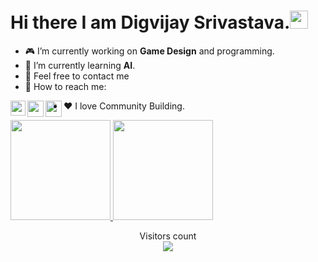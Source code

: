 # Hi there I am Digvijay Srivastava.<img src="https://github.com/TheDudeThatCode/TheDudeThatCode/blob/master/Assets/Hi.gif" width="29px">

-   🎮 I’m currently working on **Game Design** and programming.
-   🤖 I’m currently learning **AI**.
-   💬 Feel free to contact me
-   📇 How to reach me: <a href="https://www.linkedin.com/in/dig9074vijay/">
  <img align="left" width="24px" src="https://cdn.jsdelivr.net/npm/simple-icons@v3/icons/linkedin.svg"  />
</a>
<a href="https://twitter.com/dig9074vijay">
  <img align="left" width="26px" src="https://cdn.jsdelivr.net/npm/simple-icons@v3/icons/twitter.svg" />
</a>
<a href="mailto:digvijays.ug19.cs@nitp.ac.in">
  <img align="left" width="26px" src="https://cdn.jsdelivr.net/npm/simple-icons@v3/icons/gmail.svg" />
</a>


-   ❤ I love Community Building.

<a href="https://github.com/dig9074vijay">
<img height="160em" src="https://github-readme-stats.vercel.app/api?username=dig9074vijay&show_icons=true&include_all_commits=true&custom_title=GitHub+Stats&theme=vue">
<img height="160em" src="https://github-readme-stats.vercel.app/api/top-langs/?username=dig9074vijay&layout=compact&theme=vue"></a>

<p align="center"> 
  Visitors count<br>
  <img src="https://profile-counter.glitch.me/dig9074vijay/count.svg" />
</p>

